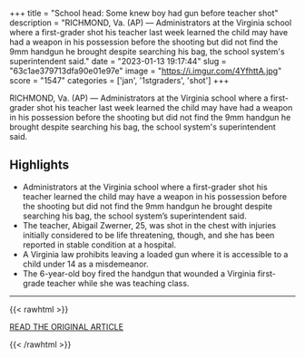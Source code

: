 +++
title = "School head: Some knew boy had gun before teacher shot"
description = "RICHMOND, Va. (AP) — Administrators at the Virginia school where a first-grader shot his teacher  last week learned the child may have had a weapon in his possession before the shooting but did not find the 9mm handgun he brought despite searching his bag, the school system's superintendent said."
date = "2023-01-13 19:17:44"
slug = "63c1ae379713dfa90e01e97e"
image = "https://i.imgur.com/4YfhttA.jpg"
score = "1547"
categories = ['jan', '1stgraders', 'shot']
+++

RICHMOND, Va. (AP) — Administrators at the Virginia school where a first-grader shot his teacher  last week learned the child may have had a weapon in his possession before the shooting but did not find the 9mm handgun he brought despite searching his bag, the school system's superintendent said.

## Highlights

- Administrators at the Virginia school where a first-grader shot his teacher learned the child may have a weapon in his possession before the shooting but did not find the 9mm handgun he brought despite searching his bag, the school system’s superintendent said.
- The teacher, Abigail Zwerner, 25, was shot in the chest with injuries initially considered to be life threatening, though, and she has been reported in stable condition at a hospital.
- A Virginia law prohibits leaving a loaded gun where it is accessible to a child under 14 as a misdemeanor.
- The 6-year-old boy fired the handgun that wounded a Virginia first-grade teacher while she was teaching class.

---

{{< rawhtml >}}
  <p class="article-category">
    <a target="_blank" href="https://apnews.com/article/teaching-education-virginia-newport-news-943c4b0ec79c5c7a7c0ebd6acd2f04ec">READ THE ORIGINAL ARTICLE</a>
  </p>
{{< /rawhtml >}}
